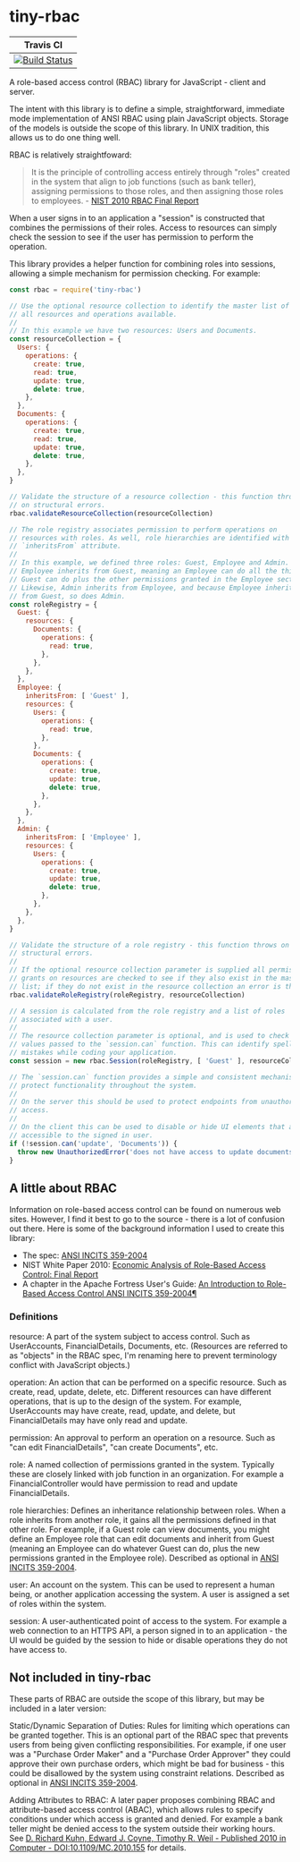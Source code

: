 # tiny-rbac

|Travis CI|
|:-:|
|[![Build Status](https://travis-ci.org/shaunjohansen/tiny-rbac.svg?branch=master)](https://travis-ci.org/shaunjohansen/tiny-rbac)|

A role-based access control (RBAC) library for JavaScript - client and server.

The intent with this library is to define a simple, straightforward, immediate mode implementation of ANSI RBAC using plain JavaScript objects. Storage of the models is outside the scope of this library. In UNIX tradition, this allows us to do one thing well.

RBAC is relatively straightfoward:

> It is the principle of controlling access entirely through "roles" created in the system that align to job functions (such as bank teller), assigning permissions to those roles, and then assigning those roles to employees. - [NIST 2010 RBAC Final Report](https://csrc.nist.gov/publications/detail/white-paper/2010/12/19/economic-analysis-of-rbac-final-report/final)

When a user signs in to an application a "session" is constructed that combines the permissions of their roles. Access to resources can simply check the session to see if the user has permission to perform the operation.

This library provides a helper function for combining roles into sessions, allowing a simple mechanism for permission checking. For example:

```javascript
const rbac = require('tiny-rbac')

// Use the optional resource collection to identify the master list of
// all resources and operations available.
//
// In this example we have two resources: Users and Documents.
const resourceCollection = {
  Users: {
    operations: {
      create: true,
      read: true,
      update: true,
      delete: true,
    },
  },
  Documents: {
    operations: {
      create: true,
      read: true,
      update: true,
      delete: true,
    },
  },
}

// Validate the structure of a resource collection - this function throws
// on structural errors.
rbac.validateResourceCollection(resourceCollection)

// The role registry associates permission to perform operations on
// resources with roles. As well, role hierarchies are identified with the
// `inheritsFrom` attribute.
//
// In this example, we defined three roles: Guest, Employee and Admin.
// Employee inherits from Guest, meaning an Employee can do all the things
// Guest can do plus the other permissions granted in the Employee section.
// Likewise, Admin inherits from Employee, and because Employee inherits
// from Guest, so does Admin.
const roleRegistry = {
  Guest: {
    resources: {
      Documents: {
        operations: {
          read: true,
        },
      },
    },
  },
  Employee: {
    inheritsFrom: [ 'Guest' ],
    resources: {
      Users: {
        operations: {
          read: true,
        },
      },
      Documents: {
        operations: {
          create: true,
          update: true,
          delete: true,
        },
      },
    },
  },
  Admin: {
    inheritsFrom: [ 'Employee' ],
    resources: {
      Users: {
        operations: {
          create: true,
          update: true,
          delete: true,
        },
      },
    },
  },
}

// Validate the structure of a role registry - this function throws on
// structural errors.
//
// If the optional resource collection parameter is supplied all permission
// grants on resources are checked to see if they also exist in the master
// list; if they do not exist in the resource collection an error is thrown.
rbac.validateRoleRegistry(roleRegistry, resourceCollection)

// A session is calculated from the role registry and a list of roles
// associated with a user.
//
// The resource collection parameter is optional, and is used to check the
// values passed to the `session.can` function. This can identify spelling
// mistakes while coding your application.
const session = new rbac.Session(roleRegistry, [ 'Guest' ], resourceCollection)

// The `session.can` function provides a simple and consistent mechanism to
// protect functionality throughout the system.
//
// On the server this should be used to protect endpoints from unauthorized
// access.
//
// On the client this can be used to disable or hide UI elements that are not
// accessible to the signed in user.
if (!session.can('update', 'Documents')) {
  throw new UnauthorizedError('does not have access to update documents')
}
```

## A little about RBAC

Information on role-based access control can be found on numerous web sites. However, I find it best to go to the source - there is a lot of confusion out there. Here is some of the background information I used to create this library:

- The spec: [ANSI INCITS 359-2004](https://profsandhu.com/journals/tissec/ANSI+INCITS+359-2004.pdf)
- NIST White Paper 2010: [Economic Analysis of Role-Based Access Control: Final Report](https://csrc.nist.gov/publications/detail/white-paper/2010/12/19/economic-analysis-of-rbac-final-report/final)
- A chapter in the Apache Fortress User's Guide: [An Introduction to Role-Based Access Control ANSI INCITS 359-2004¶](https://directory.apache.org/fortress/user-guide/1-intro-rbac.html)

### Definitions

resource: A part of the system subject to access control. Such as UserAccounts, FinancialDetails, Documents, etc. (Resources are referred to as "objects" in the RBAC spec, I'm renaming here to prevent terminology conflict with JavaScript objects.)

operation: An action that can be performed on a specific resource. Such as create, read, update, delete, etc. Different resources can have different operations, that is up to the design of the system. For example, UserAccounts may have create, read, update, and delete, but FinancialDetails may have only read and update.

permission: An approval to perform an operation on a resource. Such as "can edit FinancialDetails", "can create Documents", etc.

role: A named collection of permissions granted in the system. Typically these are closely linked with job function in an organization. For example a FinancialController would have permission to read and update FinancialDetails.

role hierarchies: Defines an inheritance relationship between roles. When a role inherits from another role, it gains all the permissions defined in that other role. For example, if a Guest role can view documents, you might define an Employee role that can edit documents and inherit from Guest (meaning an Employee can do whatever Guest can do, plus the new permissions granted in the Employee role). Described as optional in [ANSI INCITS 359-2004](https://profsandhu.com/journals/tissec/ANSI+INCITS+359-2004.pdf).

user: An account on the system. This can be used to represent a human being, or another application accessing the system. A user is assigned a set of roles within the system.

session: A user-authenticated point of access to the system. For example a web connection to an HTTPS API, a person signed in to an application - the UI would be guided by the session to hide or disable operations they do not have access to.

## Not included in tiny-rbac

These parts of RBAC are outside the scope of this library, but may be included in a later version:

Static/Dynamic Separation of Duties: Rules for limiting which operations can be granted together. This is an optional part of the RBAC spec that prevents users from being given conflicting responsibilities. For example, if one user was a "Purchase Order Maker" and a "Purchase Order Approver" they could approve their own purchase orders, which might be bad for business - this could be disallowed by the system using constraint relations. Described as optional in [ANSI INCITS 359-2004](https://profsandhu.com/journals/tissec/ANSI+INCITS+359-2004.pdf).

Adding Attributes to RBAC: A later paper proposes combining RBAC and attribute-based access control (ABAC), which allows rules to specify conditions under which access is granted and denied. For example a bank teller might be denied access to the system outside their working hours. See [D. Richard Kuhn, Edward J. Coyne, Timothy R. Weil - Published 2010 in Computer - DOI:10.1109/MC.2010.155](https://csrc.nist.gov/CSRC/media/Publications/journal-article/2010/adding-attributes-to-role-based-access-control/documents/kuhn-coyne-weil-10.pdf) for details.
